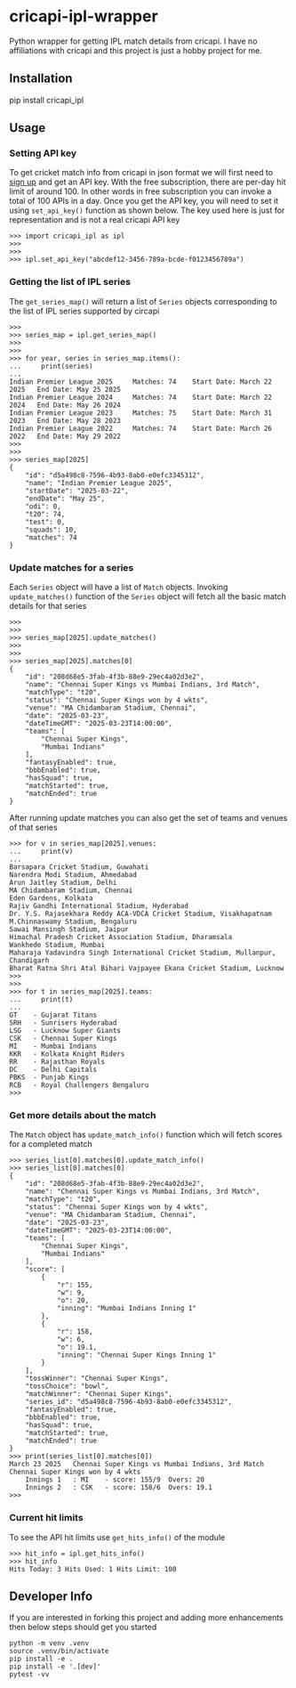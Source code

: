 # cricapi-ipl-wrapper
Python wrapper for getting IPL match details from cricapi. I have no affiliations with cricapi and this project is just a hobby project for me.

## Installation
pip install cricapi_ipl

## Usage
### Setting API key
To get cricket match info from cricapi in json format we will first need to [sign up](https://cricketdata.org/member.aspx) and get an API key. With the free subscription, there are per-day hit limit of around 100. In other words in free subscription you can invoke a total of 100 APIs in a day. Once you get the API key, you will need to set it using `set_api_key()` function as shown below. The key used here is just for representation and is not a real cricapi API key
```
>>> import cricapi_ipl as ipl
>>>
>>>
>>> ipl.set_api_key("abcdef12-3456-789a-bcde-f0123456789a")
```

### Getting the list of IPL series
The `get_series_map()` will return a list of `Series` objects corresponding to the list of IPL series supported by circapi
```
>>>
>>> series_map = ipl.get_series_map()
>>>
>>>
>>> for year, series in series_map.items():
...     print(series)
...
Indian Premier League 2025     Matches: 74    Start Date: March 22 2025   End Date: May 25 2025
Indian Premier League 2024     Matches: 74    Start Date: March 22 2024   End Date: May 26 2024
Indian Premier League 2023     Matches: 75    Start Date: March 31 2023   End Date: May 28 2023
Indian Premier League 2022     Matches: 74    Start Date: March 26 2022   End Date: May 29 2022
>>>
>>>
>>> series_map[2025]
{
    "id": "d5a498c8-7596-4b93-8ab0-e0efc3345312",
    "name": "Indian Premier League 2025",
    "startDate": "2025-03-22",
    "endDate": "May 25",
    "odi": 0,
    "t20": 74,
    "test": 0,
    "squads": 10,
    "matches": 74
}
```

### Update matches for a series
Each `Series` object will have a list of `Match` objects. Invoking `update_matches()` function of the `Series` object will fetch all the basic match details for that series
```
>>>
>>>
>>> series_map[2025].update_matches()
>>>
>>>
>>> series_map[2025].matches[0]
{
    "id": "208d68e5-3fab-4f3b-88e9-29ec4a02d3e2",
    "name": "Chennai Super Kings vs Mumbai Indians, 3rd Match",
    "matchType": "t20",
    "status": "Chennai Super Kings won by 4 wkts",
    "venue": "MA Chidambaram Stadium, Chennai",
    "date": "2025-03-23",
    "dateTimeGMT": "2025-03-23T14:00:00",
    "teams": [
        "Chennai Super Kings",
        "Mumbai Indians"
    ],
    "fantasyEnabled": true,
    "bbbEnabled": true,
    "hasSquad": true,
    "matchStarted": true,
    "matchEnded": true
}
```

After running update matches you can also get the set of teams and venues of that series
```
>>> for v in series_map[2025].venues:
...     print(v)
...
Barsapara Cricket Stadium, Guwahati
Narendra Modi Stadium, Ahmedabad
Arun Jaitley Stadium, Delhi
MA Chidambaram Stadium, Chennai
Eden Gardens, Kolkata
Rajiv Gandhi International Stadium, Hyderabad
Dr. Y.S. Rajasekhara Reddy ACA-VDCA Cricket Stadium, Visakhapatnam
M.Chinnaswamy Stadium, Bengaluru
Sawai Mansingh Stadium, Jaipur
Himachal Pradesh Cricket Association Stadium, Dharamsala
Wankhede Stadium, Mumbai
Maharaja Yadavindra Singh International Cricket Stadium, Mullanpur, Chandigarh
Bharat Ratna Shri Atal Bihari Vajpayee Ekana Cricket Stadium, Lucknow
>>>
>>>
>>> for t in series_map[2025].teams:
...     print(t)
...
GT    - Gujarat Titans
SRH   - Sunrisers Hyderabad
LSG   - Lucknow Super Giants
CSK   - Chennai Super Kings
MI    - Mumbai Indians
KKR   - Kolkata Knight Riders
RR    - Rajasthan Royals
DC    - Delhi Capitals
PBKS  - Punjab Kings
RCB   - Royal Challengers Bengaluru
>>>
```

### Get more details about the match
The `Match` object has `update_match_info()` function which will fetch scores for a completed match
```
>>> series_list[0].matches[0].update_match_info()
>>> series_list[0].matches[0]
{
    "id": "208d68e5-3fab-4f3b-88e9-29ec4a02d3e2",
    "name": "Chennai Super Kings vs Mumbai Indians, 3rd Match",
    "matchType": "t20",
    "status": "Chennai Super Kings won by 4 wkts",
    "venue": "MA Chidambaram Stadium, Chennai",
    "date": "2025-03-23",
    "dateTimeGMT": "2025-03-23T14:00:00",
    "teams": [
        "Chennai Super Kings",
        "Mumbai Indians"
    ],
    "score": [
        {
            "r": 155,
            "w": 9,
            "o": 20,
            "inning": "Mumbai Indians Inning 1"
        },
        {
            "r": 158,
            "w": 6,
            "o": 19.1,
            "inning": "Chennai Super Kings Inning 1"
        }
    ],
    "tossWinner": "Chennai Super Kings",
    "tossChoice": "bowl",
    "matchWinner": "Chennai Super Kings",
    "series_id": "d5a498c8-7596-4b93-8ab0-e0efc3345312",
    "fantasyEnabled": true,
    "bbbEnabled": true,
    "hasSquad": true,
    "matchStarted": true,
    "matchEnded": true
}
>>> print(series_list[0].matches[0])
March 23 2025   Chennai Super Kings vs Mumbai Indians, 3rd Match Chennai Super Kings won by 4 wkts
	Innings 1   : MI    - score: 155/9  Overs: 20
	Innings 2   : CSK   - score: 158/6  Overs: 19.1
>>>
```

### Current hit limits
To see the API hit limits use `get_hits_info()` of the module
```
>>> hit_info = ipl.get_hits_info()
>>> hit_info
Hits Today: 3 Hits Used: 1 Hits Limit: 100
```

## Developer Info
If you are interested in forking this project and adding more enhancements then below steps should get you started

```
python -m venv .venv
source .venv/bin/activate
pip install -e .
pip install -e '.[dev]'
pytest -vv
```
